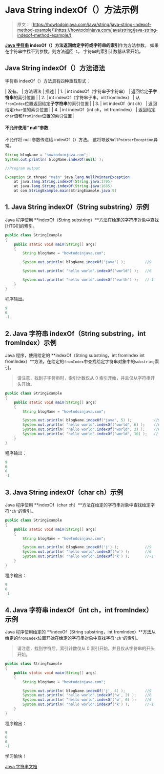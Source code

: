 # Java String indexOf（）方法示例

> 原文： [https://howtodoinjava.com/java/string/java-string-indexof-method-example/](https://howtodoinjava.com/java/string/java-string-indexof-method-example/)

**[Java 字符串](https://howtodoinjava.com/java-string/) indexOf（）**方法返回给定字符或字符串的**索引**作为方法参数。 如果在字符串中找不到参数，则方法返回`-1`。 字符串的索引计数器从零开始。

## Java String indexOf（）方法语法

字符串 indexOf（）方法具有四种重载形式：

| 没有。 | 方法语法 | 描述 |
| 1. | int indexOf（字符串子字符串） | 返回给定**子字符串**的索引位置 |
| 2. | int indexOf（字符串子串，int fromIndex） | 从`fromIndex`位置返回给定**子字符串**的索引位置 |
| 3. | int indexOf（int ch） | 返回给定`char`值的索引位置 |
| 4. | int indexOf（int ch，int fromIndex） | 返回给定`char`值和`fromIndex`位置的索引位置 |

#### 不允许使用“ null”参数

不允许将 null 参数传递给 indexOf（）方法。 这将导致`NullPointerException`异常。

```java
String blogName = "howtodoinjava.com";
System.out.println( blogName.indexOf(null) );

//Program output

Exception in thread "main" java.lang.NullPointerException
	at java.lang.String.indexOf(String.java:1705)
	at java.lang.String.indexOf(String.java:1685)
	at com.StringExample.main(StringExample.java:9)

```

## 1\. Java String indexOf（String substring）示例

Java 程序使用 **indexOf（String substring）**方法在给定的字符串对象中查找[​​HTG0]的索引。

```java
public class StringExample 
{
    public static void main(String[] args) 
    {
        String blogName = "howtodoinjava.com";

        System.out.println( blogName.indexOf("java") );			//9

        System.out.println( "hello world".indexOf("world") );	//6

        System.out.println( "hello world".indexOf("earth") );	//-1
    }
}

```

程序输出。

```java
9
6
-1

```

## 2\. Java 字符串 indexOf（String substring，int fromIndex）示例

Java 程序，使用给定的 **indexOf（String substring，int fromIndex int fromIndex）**方法，在给定的`fromIndex`中查找给定字符串对象中的`substring`索引。

> 请注意，找到子字符串时，索引计数仅从 0 索引开始，并且仅从字符串开头开始。

```java
public class StringExample 
{
    public static void main(String[] args) 
    {
        String blogName = "howtodoinjava.com";

        System.out.println( blogName.indexOf("java", 5) );			//9
        System.out.println( "hello world".indexOf("world", 6) );	//6
        System.out.println( "hello world".indexOf("world", 2) );	//6
        System.out.println( "hello world".indexOf("world", 10) );	//-1
    }
}

```

程序输出：

```java
9
6
6
-1

```

## 3\. Java String indexOf（char ch）示例

Java 程序使用 **indexOf（char ch）**方法在给定的字符串对象中查找给定字符`'ch'`的索引。

```java
public class StringExample 
{
    public static void main(String[] args) 
    {
        String blogName = "howtodoinjava.com";

        System.out.println( blogName.indexOf('j') );            //9
        System.out.println( "hello world".indexOf('w') );       //6
        System.out.println( "hello world".indexOf('k') );       //-1
    }
}

```

程序输出：

```java
9
6
-1

```

## 4\. Java 字符串 indexOf（int ch，int fromIndex）示例

Java 程序使用给定的 **indexOf（String substring，int fromIndex）**方法从给定的`fromIndex`位置开始在给定的字符串对象中查找字符`'ch'`的索引。

> 请注意，找到字符后，索引计数仅从 0 索引开始，并且仅从字符串的开头开始。

```java
public class StringExample 
{
    public static void main(String[] args) 
    {
        String blogName = "howtodoinjava.com";

        System.out.println( blogName.indexOf('j', 4) );         //9
        System.out.println( "hello world".indexOf('w', 2) );    //6
        System.out.println( "hello world".indexOf('w', 6) );    //6
        System.out.println( "hello world".indexOf('k') );       //-1
    }
}

```

程序输出：

```java
9
6
6
-1

```

学习愉快！

[Java 字符串文档](https://docs.oracle.com/javase/10/docs/api/java/lang/String.html)